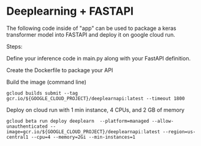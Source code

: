 # Deeplearning + FASTAPI

The following code inside of "app" can be used to package a keras transformer model into FASTAPI and deploy it on google cloud run.

Steps:

Define your inference code in main.py along with your FastAPI definition.

Create the Dockerfile to package your API

Build the image (command line)

```
gcloud builds submit --tag gcr.io/${GOOGLE_CLOUD_PROJECT}/deeplearnapi:latest --timeout 1800
```

Deploy on cloud run with 1 min instance, 4 CPUs, and 2 GB of memory
```
gcloud beta run deploy deeplearn  --platform=managed --allow-unauthenticated --image=gcr.io/${GOOGLE_CLOUD_PROJECT}/deeplearnapi:latest --region=us-central1 --cpu=4 --memory=2Gi --min-instances=1
```
